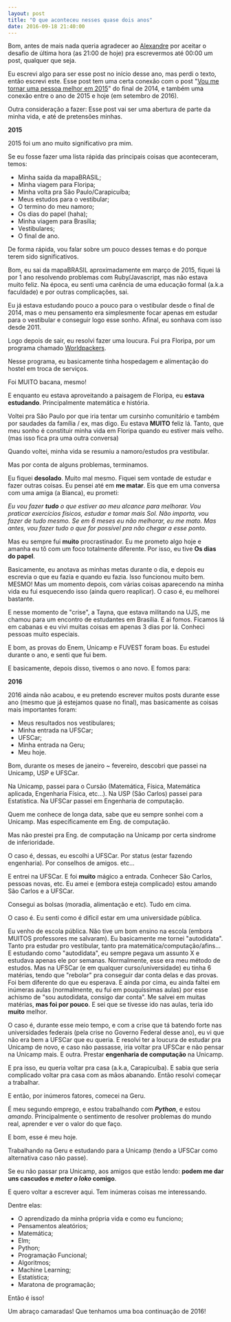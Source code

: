 ```yaml
---
layout: post
title: "O que aconteceu nesses quase dois anos"
date: 2016-09-18 21:40:00
---
```


Bom, antes de mais nada queria agradecer ao [Alexandre](https://twitter.com/0x41e) por aceitar o desafio de última hora (as 21:00 de hoje) pra escrevermos até 00:00 um post, qualquer que seja.

Eu escrevi algo para ser esse post no início desse ano, mas perdi o texto, então escrevi este. Esse post tem uma certa conexão com o post "[Vou me tornar uma pessoa melhor em 2015](http://nicolasfrancax.github.io/2014/12/26/vou-me-tornar-uma-pessoa-melhor-em-2015.html)" do final de 2014, e também uma conexão entre o ano de 2015 e hoje (em setembro de 2016). 

Outra consideração a fazer: Esse post vai ser uma abertura de parte da minha vida, e até de pretensões minhas.

**2015**

2015 foi um ano muito significativo pra mim.

Se eu fosse fazer uma lista rápida das principais coisas que aconteceram, temos:

- Minha saída da mapaBRASIL;
- Minha viagem para Floripa;
- Minha volta pra São Paulo/Carapicuíba;
- Meus estudos para o vestibular;
- O termino do meu namoro;
- Os dias do papel (haha);
- Minha viagem para Brasília;
- Vestibulares;
- O final de ano.

De forma rápida, vou falar sobre um pouco desses temas e do porque terem sido significativos.

Bom, eu sai da mapaBRASIL aproximadamente em março de 2015, fiquei lá por 1 ano resolvendo problemas com Ruby/Javascript, mas não estava muito feliz. Na época, eu senti uma carência de uma educação formal (a.k.a faculdade) e por outras complicações, sai. 

Eu já estava estudando pouco a pouco para o vestibular desde o final de 2014, mas o meu pensamento era simplesmente focar apenas em estudar para o vestibular e conseguir logo esse sonho. Afinal, eu sonhava com isso desde 2011.

Logo depois de sair, eu resolvi fazer uma loucura. Fui pra Floripa, por um programa chamado [Worldpackers](https://www.worldpackers.com).

Nesse programa, eu basicamente tinha hospedagem e alimentação do hostel em troca de serviços.

Foi MUITO bacana, mesmo! 

E enquanto eu estava aproveitando a paisagem de Floripa, eu **estava estudando**. Principalmente matemática e história.

Voltei pra São Paulo por que iria tentar um cursinho comunitário e também por saudades da família / ex, mas digo. Eu estava **MUITO** feliz lá. Tanto, que meu sonho é constituir minha vida em Floripa quando eu estiver mais velho. (mas isso fica pra uma outra conversa)

Quando voltei, minha vida se resumiu a namoro/estudos pra vestibular. 

Mas por conta de alguns problemas, terminamos.

Eu fiquei **desolado**. Muito mal mesmo. Fiquei sem vontade de estudar e fazer outras coisas. Eu pensei até em **me matar**. Eis que em uma conversa com uma amiga (a Bianca), eu prometi:

*Eu vou fazer **tudo** o que estiver ao meu alcance para melhorar. Vou praticar exercícios físicos, estudar e tomar mais Sol. Não importa, vou fazer de tudo mesmo. Se em 6 meses eu não melhorar, eu me mato. Mas antes, vou fazer tudo o que for possível pra não chegar a esse ponto.*

Mas eu sempre fui **muito** procrastinador. Eu me prometo algo hoje e amanha eu tô com um foco totalmente diferente. Por isso, eu tive **Os dias do papel**.

Basicamente, eu anotava as minhas metas durante o dia, e depois eu escrevia o que eu fazia e quando eu fazia. Isso funcionou muito bem. MESMO! Mas um momento depois, com várias coisas aparecendo na minha vida eu fui esquecendo isso (ainda quero reaplicar). O caso é, eu melhorei bastante.

E nesse momento de "crise", a Tayna, que estava militando na UJS, me chamou para um encontro de estudantes em Brasília. E ai fomos. Ficamos lá em cabanas e eu vivi muitas coisas em apenas 3 dias por lá. Conheci pessoas muito especiais.

E bom, as provas do Enem, Unicamp e FUVEST foram boas. Eu estudei durante o ano, e senti que fui bem.

E basicamente, depois disso, tivemos o ano novo. E fomos para:

**2016**

2016 ainda não acabou, e eu pretendo escrever muitos posts durante esse ano (mesmo que já estejamos quase no final), mas basicamente as coisas mais importantes foram:

- Meus resultados nos vestibulares;
- Minha entrada na UFSCar;
- UFSCar;
- Minha entrada na Geru;
- Meu hoje.

Bom, durante os meses de janeiro ~ fevereiro, descobri que passei na Unicamp, USP e UFSCar.

Na Unicamp, passei para o Cursão (Matemática, Física, Matemática aplicada, Engenharia Física, etc...). Na USP (São Carlos) passei para Estatística. Na UFSCar passei em Engenharia de computação.

Quem me conhece de longa data, sabe que eu sempre sonhei com a Unicamp. Mas específicamente em Eng. de computação.

Mas não prestei pra Eng. de computação na Unicamp por certa sindrome de inferioridade. 

O caso é, dessas, eu escolhi a UFSCar. Por status (estar fazendo engenharia). Por conselhos de amigos. etc...

E entrei na UFSCar. E foi **muito** mágico a entrada. Conhecer São Carlos, pessoas novas, etc. Eu amei e (embora esteja complicado) estou amando São Carlos e a UFSCar.

Consegui as bolsas (moradia, alimentação e etc). Tudo em cima.

O caso é. Eu senti como é difícil estar em uma universidade pública.

Eu venho de escola pública. Não tive um bom ensino na escola (embora MUITOS professores me salvaram). Eu basicamente me tornei "autodidata". Tanto pra estudar pro vestibular, tanto pra matemática/computação/afins... E estudando como "autodidata", eu sempre pegava um assunto X e estudava apenas ele por semanas. Normalmente, esse era meu método de estudos. Mas na UFSCar (e em qualquer curso/universidade) eu tinha 6 matérias, tendo que "rebolar" pra conseguir dar conta delas e das provas. Foi bem diferente do que eu esperava. E ainda por cima, eu ainda faltei em inúmeras aulas (normalmente, eu fui em pouquíssimas aulas) por esse achismo de "sou autodidata, consigo dar conta". Me salvei em muitas matérias, **mas foi por pouco**. E sei que se tivesse ido nas aulas, teria ido **muito** melhor.

O caso é, durante esse meio tempo, e com a crise que tá batendo forte nas universidades federais (pela crise no Governo Federal desse ano), eu vi que não era bem a UFSCar que eu queria. E resolvi ter a loucura de estudar pra Unicamp de novo, e caso não passasse, iria voltar pra UFSCar e não pensar na Unicamp mais. E outra. Prestar **engenharia de computação** na Unicamp.

E pra isso, eu queria voltar pra casa (a.k.a, Carapicuíba). E sabia que seria complicado voltar pra casa com as mãos abanando. Então resolvi começar a trabalhar.

E então, por inúmeros fatores, comecei na Geru.

É meu segundo emprego, e estou trabalhando com ***Python***, e estou *amando*. Principalmente o sentimento de resolver problemas do mundo real, aprender e ver o valor do que faço.

E bom, esse é meu hoje. 

Trabalhando na Geru e estudando para a Unicamp (tendo a UFSCar como alternativa caso não passe).

Se eu não passar pra Unicamp, aos amigos que estão lendo: **podem me dar uns cascudos e *meter o loko* comigo**.

E quero voltar a escrever aqui. Tem inúmeras coisas me interessando.

Dentre elas:
- O aprendizado da minha própria vida e como eu funciono;
- Pensamentos aleatórios;
- Matemática;
- Elm;
- Python;
- Programação Funcional;
- Algoritmos;
- Machine Learning;
- Estatística;
- Maratona de programação;

Então é isso!

Um abraço camaradas! Que tenhamos uma boa continuação de 2016!
